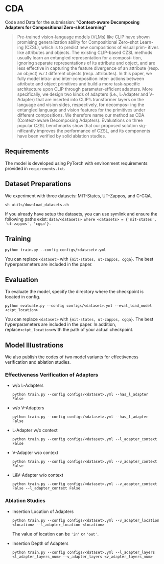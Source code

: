 # CDA
Code and Data for the submission: "**Context-aware Decomposing Adapters for Compositional Zero-shot Learning**"
> Pre-trained vision-language models (VLMs) like CLIP have shown promising generalization ability for Compositional Zero-shot Learn- ing (CZSL), which is to predict new compositions of visual prim- itives like attributes and objects. The existing CLIP-based CZSL methods usually learn an entangled representation for a composi- tion, ignoring separate representations of its attribute and object, and are less effective in capturing the feature divergence of an attribute (resp. an object) w.r.t different objects (resp. attributes). In this paper, we fully model intra- and inter-composition inter- actions between attribute and object primitives and build a more task-specific architecture upon CLIP through parameter-efficient adapters. More specifically, we design two kinds of adapters (i.e., L-Adapter and V-Adapter) that are inserted into CLIP’s transformer layers on the language and vision sides, respectively, for decompos- ing the entangled language and vision features for the primitives under different compositions. We therefore name our method as CDA (Context-aware Decomposing Adapters). Evaluations on three popular CZSL benchmarks show that our proposed solution sig- nificantly improves the performance of CZSL, and its components have been verified by solid ablation studies.

## Requirements

The model is developed using PyTorch with environment requirements provided in `requirements.txt`.
## Dataset Preparations
We experiment with three datasets: MIT-States, UT-Zappos, and C-GQA.

```
sh utils/download_datasets.sh
```

If you already have setup the datasets, you can use symlink and ensure the following paths exist: `data/<datasets> where <datasets> = {'mit-states', 'ut-zappos', 'cgqa'}.`

## Training

```
python train.py --config configs/<dataset>.yml
```

You can replace `<dataset>` with `{mit-states, ut-zappos, cgqa}`. The best hyperparameters are included in the paper.

## Evaluation
To evaluate the model, specify the directory where the checkpoint is located in config.

```
python evaluate.py --config configs/<dataset>.yml --eval_load_model <ckpt_location>
```

You can replace `<dataset>` with `{mit-states, ut-zappos, cgqa}`. The best hyperparameters are included in the paper. In addition, replace`<ckpt_location>`with the path of your actual checkpoint.

## Model Illustrations
We also publish the codes of two model variants for effectiveness verification and ablation studies.

### Effectiveness Verification of Adapters

- w/o L-Adapters

  ```
  python train.py --config configs/<dataset>.yml --has_l_adapter False
  ```

- w/o V-Adapters

  ```
  python train.py --config configs/<dataset>.yml --has_l_adapter False
  ```

- L-Adapter w/o context

  ```
  python train.py --config configs/<dataset>.yml --l_adapter_context False
  ```

- V-Adapter w/o context

  ```
  python train.py --config configs/<dataset>.yml --v_adapter_context False
  ```

- L&V-Adapter w/o context

  ```
  python train.py --config configs/<dataset>.yml --v_adapter_context False --l_adapter_context False
  ```

### Ablation Studies

- Insertion Location of Adapters

  ```
  python train.py --config configs/<dataset>.yml --v_adapter_location <location> --l_adapter_location <location>
  ```

  The value of location can be `'in'` or `'out'`.

- Insertion Depth of Adapters

  ```
  python train.py --config configs/<dataset>.yml --l_adapter_layers <l_adapter_layers_num> --v_adapter_layers <v_adapter_layers_num>
  ```

  

